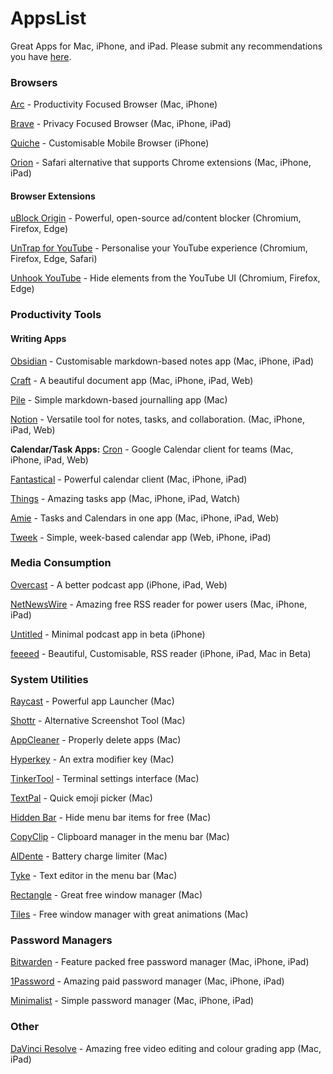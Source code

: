 # AppsList
Great Apps for Mac, iPhone, and iPad.
Please submit any recommendations you have [here](https://forms.gle/4j4i1oasAKuSonDp8).
### Browsers
[Arc](https://arc.net/) - Productivity Focused Browser (Mac, iPhone)

[Brave](https://brave.com/) - Privacy Focused Browser (Mac, iPhone, iPad)

[Quiche](https://quiche.works/browser/) - Customisable Mobile Browser (iPhone)

[Orion](https://browser.kagi.com/) - Safari alternative that supports Chrome extensions (Mac, iPhone, iPad)
#### Browser Extensions
[uBlock Origin](https://ublockorigin.com/) - Powerful, open-source ad/content blocker (Chromium, Firefox, Edge)

[UnTrap for YouTube](https://untrap.app/) - Personalise your YouTube experience (Chromium, Firefox, Edge, Safari)

[Unhook YouTube](https://unhook.app/) - Hide elements from the YouTube UI (Chromium, Firefox, Edge)

### Productivity Tools

#### Writing Apps

[Obsidian](https://obsidian.md/) - Customisable markdown-based notes app (Mac, iPhone, iPad)

[Craft](https://www.craft.do/) - A beautiful document app (Mac, iPhone, iPad, Web)

[Pile](https://udara.io/pile/) - Simple markdown-based journalling app (Mac)

[Notion](https://www.notion.so/) - Versatile tool for notes, tasks, and collaboration. (Mac, iPhone, iPad, Web)

**Calendar/Task Apps:**
[Cron](https://cron.com/) - Google Calendar client for teams (Mac, iPhone, iPad, Web)

[Fantastical](https://flexibits.com/fantastical) - Powerful calendar client (Mac, iPhone, iPad)

[Things](https://culturedcode.com/things/) - Amazing tasks app  (Mac, iPhone, iPad, Watch)

[Amie](https://amie.so/) - Tasks and Calendars in one app (Mac, iPhone, iPad, Web)

[Tweek](https://tweek.so/) - Simple, week-based calendar app (Web, iPhone, iPad)
### Media Consumption
[Overcast](https://overcast.fm/) - A better podcast app (iPhone, iPad, Web)

[NetNewsWire](https://netnewswire.com/) - Amazing free RSS reader for power users (Mac, iPhone, iPad)

[Untitled](https://testflight.apple.com/join/a4bmx5rA) - Minimal podcast app in beta (iPhone)

[feeeed](https://feeeed.nateparrott.com/) - Beautiful, Customisable, RSS reader (iPhone, iPad, Mac in Beta)

### System Utilities
[Raycast](https://www.raycast.com/) - Powerful app Launcher (Mac)

[Shottr](https://shottr.cc/) - Alternative Screenshot Tool (Mac)

[AppCleaner](https://freemacsoft.net/appcleaner/) - Properly delete apps (Mac)

[Hyperkey](https://hyperkey.app/) - An extra modifier key (Mac)

[TinkerTool](http://www.bresink.com/osx/TinkerTool.html) - Terminal settings interface (Mac)

[TextPal](https://www.textpal.app/) - Quick emoji picker (Mac)

[Hidden Bar](https://apps.apple.com/us/app/hidden-bar/id1452453066) - Hide menu bar items for free (Mac)

[CopyClip](https://apps.apple.com/us/app/copyclip-clipboard-history/id595191960) - Clipboard manager in the menu bar (Mac)

[AlDente](https://apphousekitchen.com/) - Battery charge limiter (Mac)

[Tyke](https://tyke.app/) - Text editor in the menu bar (Mac)

[Rectangle](https://rectangleapp.com/) - Great free window manager (Mac)

[Tiles](https://freemacsoft.net/tiles/) - Free window manager with great animations (Mac)

### Password Managers
[Bitwarden](https://bitwarden.com/) - Feature packed free password manager (Mac, iPhone, iPad)

[1Password](https://1password.com/) - Amazing paid password manager (Mac, iPhone, iPad)

[Minimalist](https://minimalistpassword.com/) - Simple password manager (Mac, iPhone, iPad)

### Other
[DaVinci Resolve](https://www.blackmagicdesign.com/products/davinciresolve) - Amazing free video editing and colour grading app (Mac, iPad)
